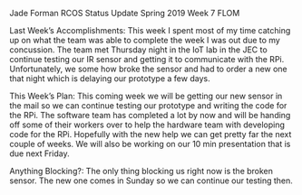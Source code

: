 Jade Forman
RCOS Status Update
Spring 2019
Week 7
FLOM

Last Week’s Accomplishments:
This week I spent most of my time catching up on what the team was able to complete the week I was out due to my concussion. The team met Thursday night in the IoT lab in the JEC to continue testing our IR sensor and getting it to communicate with the RPi.  Unfortunately, we some how broke the sensor and had to order a new one that night which is delaying our prototype a few days. 

This Week’s Plan:
This coming week we will be getting our new sensor in the mail so we can continue testing our prototype and writing the code for the RPi.  The software team has completed a lot by now and will be handing off some of their workers over to help the hardware team with developing code for the RPi.  Hopefully with the new help we can get pretty far the next couple of weeks.  We will also be working on our 10 min presentation that is due next Friday.

Anything Blocking?:
The only thing blocking us right now is the broken sensor. The new one comes in Sunday so we can continue our testing then.